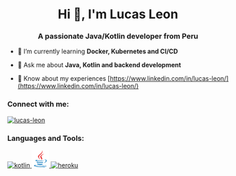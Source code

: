 <h1 align="center">Hi 👋, I'm Lucas Leon</h1>
<h3 align="center">A passionate Java/Kotlin developer from Peru</h3>

- 🌱 I’m currently learning **Docker, Kubernetes and CI/CD**

- 💬 Ask me about **Java, Kotlin and backend development**

- 📄 Know about my experiences [https://www.linkedin.com/in/lucas-leon/](https://www.linkedin.com/in/lucas-leon/)

<h3 align="left">Connect with me:</h3>
<p align="left">
<a href="https://linkedin.com/in/lucas-leon" target="blank"><img align="center" src="https://raw.githubusercontent.com/rahuldkjain/github-profile-readme-generator/master/src/images/icons/Social/linked-in-alt.svg" alt="lucas-leon" height="30" width="40" /></a>
</p>

<h3 align="left">Languages and Tools:</h3>
<p align="left"> <a href="https://kotlinlang.org" target="_blank" rel="noreferrer"> <img src="https://www.vectorlogo.zone/logos/kotlinlang/kotlinlang-icon.svg" alt="kotlin" width="40" height="40"/> </a> <a href="https://www.java.com" target="_blank" rel="noreferrer"> <img src="https://raw.githubusercontent.com/devicons/devicon/master/icons/java/java-original.svg" alt="java" width="40" height="40"/> </a> <a href="https://heroku.com" target="_blank" rel="noreferrer"> <img src="https://www.vectorlogo.zone/logos/heroku/heroku-icon.svg" alt="heroku" width="40" height="40"/> </a> </p>
